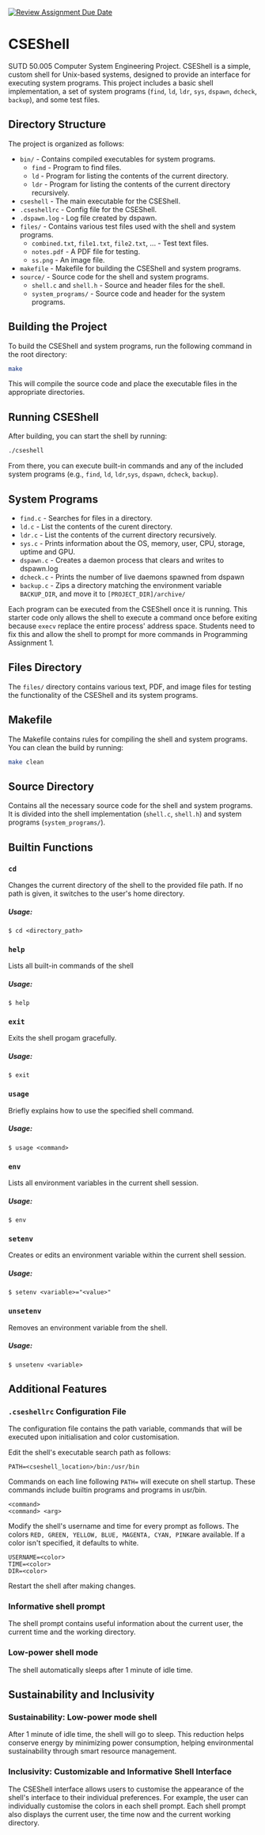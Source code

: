 [![Review Assignment Due Date](https://classroom.github.com/assets/deadline-readme-button-22041afd0340ce965d47ae6ef1cefeee28c7c493a6346c4f15d667ab976d596c.svg)](https://classroom.github.com/a/u16ttUuk)
# CSEShell

SUTD 50.005 Computer System Engineering Project. CSEShell is a simple, custom shell for Unix-based systems, designed to provide an interface for executing system programs. This project includes a basic shell implementation, a set of system programs (`find`, `ld`, `ldr`, `sys`, `dspawn`, `dcheck`, `backup`), and some test files.

## Directory Structure

The project is organized as follows:

- `bin/` - Contains compiled executables for system programs.
  - `find` - Program to find files.
  - `ld` - Program for listing the contents of the current directory.
  - `ldr` - Program for listing the contents of the current directory recursively.
- `cseshell` - The main executable for the CSEShell.
- `.cseshellrc` - Config file for the CSEShell.
- `.dspawn.log` - Log file created by dspawn.
- `files/` - Contains various test files used with the shell and system programs.
  - `combined.txt`, `file1.txt`, `file2.txt`, ... - Test text files.
  - `notes.pdf` - A PDF file for testing.
  - `ss.png` - An image file.
- `makefile` - Makefile for building the CSEShell and system programs.
- `source/` - Source code for the shell and system programs.
  - `shell.c` and `shell.h` - Source and header files for the shell.
  - `system_programs/` - Source code and header for the system programs.

## Building the Project

To build the CSEShell and system programs, run the following command in the root directory:

```bash
make
```

This will compile the source code and place the executable files in the appropriate directories.

## Running CSEShell

After building, you can start the shell by running:

```bash
./cseshell
```

From there, you can execute built-in commands and any of the included system programs (e.g., `find`, `ld`, `ldr`,`sys`, `dspawn`, `dcheck`, `backup`).

## System Programs

- `find.c` - Searches for files in a directory.
- `ld.c` - List the contents of the curent directory.
- `ldr.c` - List the contents of the current directory recursively.
- `sys.c` - Prints information about the OS, memory, user, CPU, storage, uptime and GPU. 
- `dspawn.c` - Creates a daemon process that clears and writes to dspawn.log
- `dcheck.c` - Prints the number of live daemons spawned from dspawn
- `backup.c` - Zips a directory matching the environment variable `BACKUP_DIR`, and move it to `[PROJECT_DIR]/archive/`

Each program can be executed from the CSEShell once it is running. This starter code only allows the shell to execute a command once before exiting because `execv` replace the entire process' address space. Students need to fix this and allow the shell to prompt for more commands in Programming Assignment 1.

## Files Directory

The `files/` directory contains various text, PDF, and image files for testing the functionality of the CSEShell and its system programs.

## Makefile

The Makefile contains rules for compiling the shell and system programs. You can clean the build by running:

```bash
make clean
```

## Source Directory

Contains all the necessary source code for the shell and system programs. It is divided into the shell implementation (`shell.c`, `shell.h`) and system programs (`system_programs/`).

## Builtin Functions

### `cd`
Changes the current directory of the shell to the provided file path. If no path is given, it switches to the user's home directory.

##### Usage:
```code
$ cd <directory_path>
```

### `help`
Lists all built-in commands of the shell

##### Usage:
```code
$ help 
```

### `exit`
Exits the shell progam gracefully.

##### Usage:
```code
$ exit 
```

### `usage`
Briefly explains how to use the specified shell command. 

##### Usage:
```code
$ usage <command> 
```

### `env`
Lists all environment variables in the current shell session.

##### Usage:
```code
$ env 
```

### `setenv`
Creates or edits an environment variable within the current shell session.

##### Usage:
```code
$ setenv <variable>="<value>" 
```

### `unsetenv`
Removes an environment variable from the shell.

##### Usage:
```code
$ unsetenv <variable>
```


## Additional Features

### `.cseshellrc` Configuration File

The configuration file contains the path variable, commands that will be executed upon initialisation and color customisation.

Edit the shell's executable search path as follows:

```code
PATH=<cseshell_location>/bin:/usr/bin
```

Commands on each line following `PATH=` will execute on shell startup. These commands include builtin programs and programs in usr/bin.
```code
<command>
<command> <arg>
```


Modify the shell's username and time for every prompt as follows. The colors `RED, GREEN, YELLOW, BLUE, MAGENTA, CYAN, PINK`are available. If a color isn't specified, it defaults to white.
```code
USERNAME=<color>
TIME=<color>
DIR=<color>
```

Restart the shell after making changes.

### Informative shell prompt
The shell prompt contains useful information about the current user, the current time and the working directory.

### Low-power shell mode
The shell automatically sleeps after 1 minute of idle time.
## Sustainability and Inclusivity
### Sustainability: Low-power mode shell
After 1 minute of idle time, the shell will go to sleep. This reduction helps conserve energy by minimizing power consumption, helping environmental sustainability through smart resource management.

### Inclusivity: Customizable and Informative Shell Interface
The CSEShell interface allows users to customise the appearance of the shell's interface to their individual preferences. For example, the user can individually customise the colors in each shell prompt. Each shell prompt also displays the current user, the time now and the current working directory.

